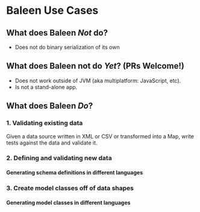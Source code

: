 # Baleen Use Cases

## What does Baleen _Not_ do?

* Does not do binary serialization of its own

## What does Baleen not do _Yet_? (PRs Welcome!)

* Does not work outside of JVM (aka multiplatform: JavaScript, etc). 
* Is not a stand-alone app.

## What does Baleen _Do_?

### 1. Validating existing data

Given a data source written in XML or CSV or transformed into a Map, write tests against the data and validate it.

### 2. Defining and validating new data

#### Generating schema definitions in different languages

### 3. Create model classes off of data shapes

#### Generating model classes in different languages
